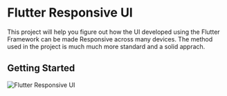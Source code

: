 # Flutter Responsive UI

This project will help you figure out how the UI developed using the Flutter Framework can be made Responsive across many devices. The method used in the project is much much more standard and a solid apprach.

## Getting Started


![Flutter Responsive UI ](https://user-images.githubusercontent.com/62248357/168458244-86d15e15-7586-4c6a-8dd2-90f8c6de5dd8.gif)
